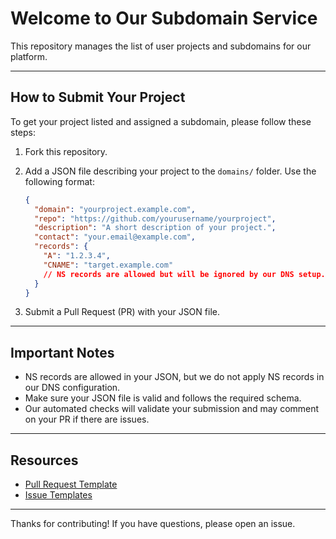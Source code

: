 # Welcome to Our Subdomain Service

This repository manages the list of user projects and subdomains for our platform.

---

## How to Submit Your Project

To get your project listed and assigned a subdomain, please follow these steps:

1. Fork this repository.  
2. Add a JSON file describing your project to the `domains/` folder. Use the following format:

   ```json
   {
     "domain": "yourproject.example.com",
     "repo": "https://github.com/yourusername/yourproject",
     "description": "A short description of your project.",
     "contact": "your.email@example.com",
     "records": {
       "A": "1.2.3.4",
       "CNAME": "target.example.com"
       // NS records are allowed but will be ignored by our DNS setup.
     }
   }
   ```

3. Submit a Pull Request (PR) with your JSON file.

---

## Important Notes

- NS records are allowed in your JSON, but we do not apply NS records in our DNS configuration.  
- Make sure your JSON file is valid and follows the required schema.  
- Our automated checks will validate your submission and may comment on your PR if there are issues.

---

## Resources

- [Pull Request Template](./.github/PULL_REQUEST_TEMPLATE.md)  
- [Issue Templates](./.github/ISSUE_TEMPLATE/)  

---

Thanks for contributing! If you have questions, please open an issue.
